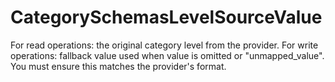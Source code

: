 # CategorySchemasLevelSourceValue

For read operations: the original category level from the provider. For write operations: fallback value used when value is omitted or "unmapped_value". You must ensure this matches the provider's format.

